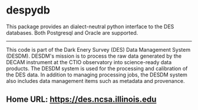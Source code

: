 
# despydb

This package provides an dialect-neutral python interface to the DES databases. Both
Postgresql and Oracle are supported.

----------------------------------------
This code is part of the Dark Enery Survey (DES) Data Management System (DESDM).
DESDM's mission is to process the raw data generated by the DECAM instrument at the 
CTIO observatory into science-ready data products.   The DESDM system is used for the 
processing and calibration of the DES data.   In addition to managing processing jobs, the 
DESDM system also includes data management items such as metadata and provenance.

Home URL: https://des.ncsa.illinois.edu
----------------------------------------

